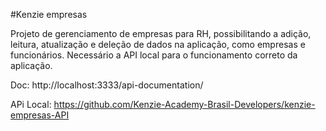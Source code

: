 #Kenzie empresas

Projeto de gerenciamento de empresas para RH, possibilitando a adição, leitura, atualização e deleção de dados na aplicação, como empresas e funcionários.
Necessário a API local para o funcionamento correto da aplicação.

Doc: http://localhost:3333/api-documentation/

APi Local: https://github.com/Kenzie-Academy-Brasil-Developers/kenzie-empresas-API
